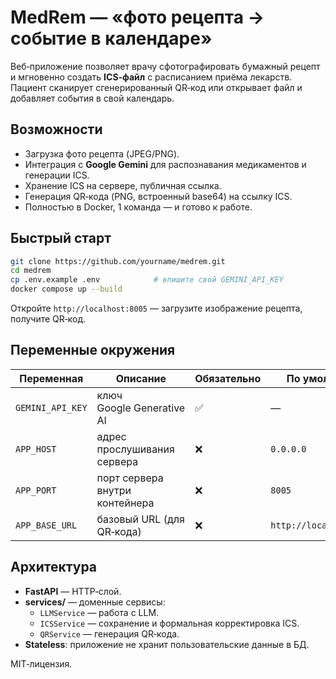 # MedRem — «фото рецепта → событие в календаре»

Веб‑приложение позволяет врачу сфотографировать бумажный рецепт и мгновенно
создать **ICS‑файл** с расписанием приёма лекарств.  
Пациент сканирует сгенерированный QR‑код или открывает файл и добавляет события в свой календарь.

## Возможности

* Загрузка фото рецепта (JPEG/PNG).
* Интеграция с **Google Gemini** для распознавания медикаментов и генерации ICS.
* Хранение ICS на сервере, публичная ссылка.
* Генерация QR‑кода (PNG, встроенный base64) на ссылку ICS.
* Полностью в Docker, 1 команда — и готово к работе.

## Быстрый старт

```bash
git clone https://github.com/yourname/medrem.git
cd medrem
cp .env.example .env            # впишите свой GEMINI_API_KEY
docker compose up --build
```

Откройте `http://localhost:8005` — загрузите изображение рецепта, получите QR‑код.

## Переменные окружения

| Переменная        | Описание                           | Обязательно | По умолчанию           |
|-------------------|------------------------------------|-------------|-------------------------|
| `GEMINI_API_KEY`  | ключ Google Generative AI          | ✅          | —                       |
| `APP_HOST`        | адрес прослушивания сервера        | ❌          | `0.0.0.0`               |
| `APP_PORT`        | порт сервера внутри контейнера     | ❌          | `8005`                  |
| `APP_BASE_URL`    | базовый URL (для QR‑кода)          | ❌          | `http://localhost:8005` |

## Архитектура

* **FastAPI** — HTTP‑слой.
* **services/** — доменные сервисы:
  * `LLMService` — работа с LLM.
  * `ICSService` — сохранение и формальная корректировка ICS.
  * `QRService` — генерация QR‑кода.
* **Stateless**: приложение не хранит пользовательские данные в БД.

MIT‑лицензия.
